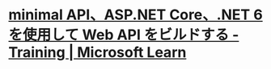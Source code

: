 # [minimal API、ASP\.NET Core、\.NET 6 を使用して Web API をビルドする \- Training \| Microsoft Learn](https://learn.microsoft.com/ja-jp/training/modules/build-web-api-minimal-api/)
